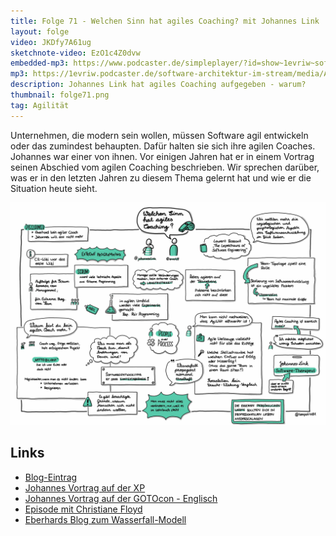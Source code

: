 ```yaml
---
title: Folge 71 - Welchen Sinn hat agiles Coaching? mit Johannes Link
layout: folge
video: JKDfy7A61ug
sketchnote-video: EzO1c4Z0dvw
embedded-mp3: https://www.podcaster.de/simpleplayer/?id=show~1evriw~software-architektur-im-stream~pod-631c8b3d9cb78710111b5f3f83&v=1628928992
mp3: https://1evriw.podcaster.de/software-architektur-im-stream/media/AgilesCoaching.mp3
description: Johannes Link hat agiles Coaching aufgegeben - warum?
thumbnail: folge71.png
tag: Agilität
---
```


Unternehmen, die modern sein wollen, müssen Software agil entwickeln
oder das zumindest behaupten. Dafür halten sie sich ihre agilen
Coaches. Johannes war einer von ihnen. Vor einigen Jahren hat er in
einem Vortrag seinen Abschied vom agilen Coaching beschrieben. Wir
sprechen darüber, was er in den letzten Jahren zu diesem Thema gelernt
hat und wie er die Situation heute sieht.

![Sketchnotes](/sketchnotes/folge71.jpg)

## Links

* [Blog-Eintrag](https://blog.johanneslink.net/2013/12/03/im-not-quitting-im-letting-go/)
* [Johannes Vortrag auf der XP](https://youtu.be/IvqV96m9VMw)
* [Johannes Vortrag auf der GOTOcon - Englisch](http://gotocon.com/berlin-2013/presentation/I%20Quit%20Being%20an%20Agile%20Coach%20and%20Maybe%20You%20Should%20Too)
* [Episode mit Christiane Floyd](https://software-architektur.tv/2021/07/09/folge66.html)
* [Eberhards Blog zum Wasserfall-Modell](https://www.heise.de/developer/artikel/Wasserfall-Modell-LOL-4878614.html)

